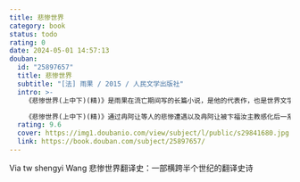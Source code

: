 ```yaml
---
title: 悲惨世界
category: book
status: todo
rating: 0
date: 2024-05-01 14:57:13
douban:
  id: "25897657"
  title: 悲惨世界
  subtitle: "[法] 雨果 / 2015 / 人民文学出版社"
  intro: >-
    《悲惨世界(上中下)(精)》是雨果在流亡期间写的长篇小说，是他的代表作，也是世界文学宝库的珍品之一。

    《悲惨世界(上中下)(精)》通过冉阿让等人的悲惨遭遇以及冉阿让被卞福汝主教感化后一系列令人感动的事迹，深刻揭露和批判了19世纪法国封建专制社会的腐朽本质及其罪恶现象，对穷苦人民在封建重压下所遭受的剥削欺诈和残酷迫害表示了悲悯和同情。
  rating: 9.6
  cover: https://img1.doubanio.com/view/subject/l/public/s29841680.jpg
  link: https://book.douban.com/subject/25897657/
---
```


Via tw shengyi Wang 悲惨世界翻译史：一部横跨半个世纪的翻译史诗